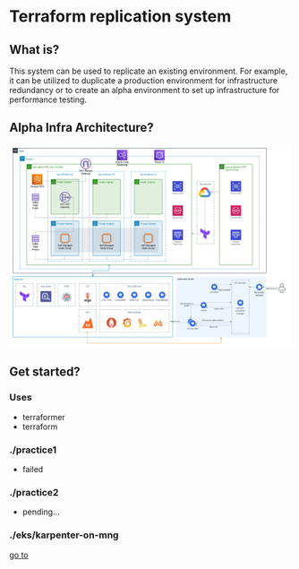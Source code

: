 # Terraform replication system


## What is?
This system can be used to replicate an existing environment.
For example, it can be utilized to duplicate a production environment for infrastructure redundancy or to create an alpha environment to set up infrastructure for performance testing.


## Alpha Infra Architecture?
![Lyon Alpha Infrastructure.png](./Lyon%20Alpha%20Infrastructure.png)

## Get started?

### Uses
- terraformer
- terraform

### ./practice1
- failed

### ./practice2
- pending...

### ./eks/karpenter-on-mng
[go to](./eks/karpenter-on-mng/README.md)
